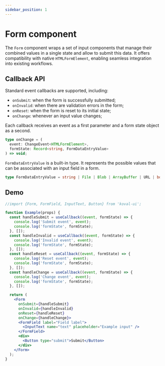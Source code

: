 ```yaml
---
sidebar_position: 1
---
```


# Form component

The `Form` component wraps a set of input components that manage their combined values in a single state and allow to submit this data. It offers compatibility with native `HTMLFormElement`, enabling seamless integration into existing workflows.

## Callback API

Standard event callbacks are supported, including:

- `onSubmit`: when the form is successfully submitted;
- `onInvalid`: when there are validation errors in the form;
- `onReset`: when the form is reset to its initial state;
- `onChange`: whenever an input value changes;

Each callback receives an event as a first parameter and a form state object as a second.

```ts
type onChange = (
  event: ChangeEvent<HTMLFormElement>,
  formState: Record<string, FormDataEntryValue>
) => void;
```

`FormDataEntryValue` is a built-in type. It represents the possible values that can be associated with an input field in a form.

```ts
type FormDataEntryValue = string | File | Blob | ArrayBuffer | URL | boolean;
```

## Demo

```jsx live
//import {Form, FormField, InputText, Button} from 'koval-ui';

function Example(props) {
  const handleSubmit = useCallback((event, formState) => {
    console.log('Submit event', event);
    console.log('formState', formState);
  }, []);
  const handleInvalid = useCallback((event, formState) => {
    console.log('Invalid event', event);
    console.log('formState', formState);
  }, []);
  const handleReset = useCallback((event, formState) => {
    console.log('Reset event', event);
    console.log('formState', formState);
  }, []);
  const handleChange = useCallback((event, formState) => {
    console.log('Change event', event);
    console.log('formState', formState);
  }, []);

  return (
    <Form
      onSubmit={handleSubmit}
      onInvalid={handleInvalid}
      onReset={handleReset}
      onChange={handleChange}>
      <FormField label="Field label">
        <InputText name="text" placeholder="Example input" />
      </FormField>
      <div>
        <Button type="submit">Submit</Button>
      </div>
    </Form>
  );
}
```
